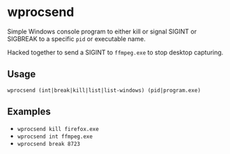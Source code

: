 # wprocsend
Simple Windows console program to either kill or signal SIGINT or SIGBREAK to a specific `pid` or executable name.

Hacked together to send a SIGINT to `ffmpeg.exe` to stop desktop capturing.

## Usage
    wprocsend (int|break|kill|list|list-windows) (pid|program.exe)

## Examples

  * `wprocsend kill firefox.exe`
  * `wprocsend int ffmpeg.exe`
  * `wprocsend break 8723`
